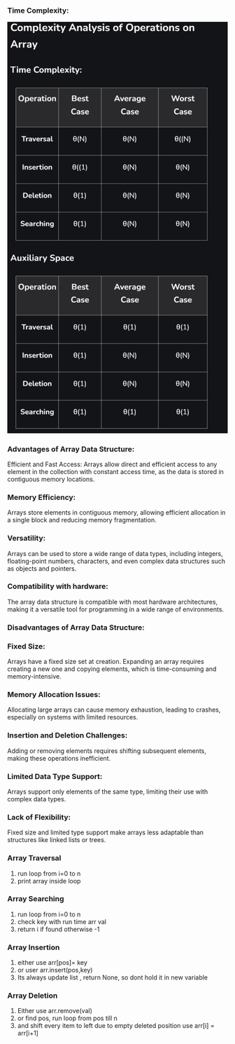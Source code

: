 ### Time Complexity:

![alt text](image-6.png)

### Advantages of Array Data Structure:
Efficient and Fast Access: Arrays allow direct and efficient access to any element in the collection with constant access time, as the data is stored in contiguous memory locations.

### Memory Efficiency: 
Arrays store elements in contiguous memory, allowing efficient allocation in a single block and reducing memory fragmentation.

### Versatility: 
Arrays can be used to store a wide range of data types, including integers, floating-point numbers, characters, and even complex data structures such as objects and pointers.

### Compatibility with hardware: 
The array data structure is compatible with most hardware architectures, making it a versatile tool for programming in a wide range of environments.

### Disadvantages of Array Data Structure:
### Fixed Size: 
Arrays have a fixed size set at creation. Expanding an array requires creating a new one and copying elements, which is time-consuming and memory-intensive.

### Memory Allocation Issues: 
Allocating large arrays can cause memory exhaustion, leading to crashes, especially on systems with limited resources.

### Insertion and Deletion Challenges: 
Adding or removing elements requires shifting subsequent elements, making these operations inefficient.

### Limited Data Type Support: 
Arrays support only elements of the same type, limiting their use with complex data types.

### Lack of Flexibility:
Fixed size and limited type support make arrays less adaptable than structures like linked lists or trees.

### Array Traversal 
   1. run loop from i=0 to n
   2. print array inside loop

### Array Searching 
1. run loop from i=0 to n
2. check key with run time arr val
3. return i if found otherwise -1

### Array Insertion 
1. either use arr[pos]= key 
2. or user arr.insert(pos,key)
3. Its always update list , return None, so dont hold it in new variable

### Array Deletion 
1. Either use arr.remove(val)
2. or find pos, run loop from pos till n
3. and shift every item to left due to empty deleted position use arr[i] = arr[i+1]